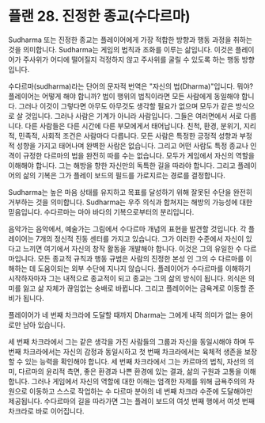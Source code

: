 # 플랜 28. 진정한 종교(수다르마)

Sudharma 또는 진정한 종교는 플레이어에게 가장 적합한 방향과 행동 과정을 취하는 것을 의미합니다. Sudharma는 게임의 법칙과 조화를 이루는 삶입니다. 이것은 플레이어가 주사위가 어디에 떨어질지 걱정하지 않고 주사위를 굴릴 수 있도록 하는 행동 방향입니다.

수다르마(sudharma)라는 단어의 문자적 번역은 "자신의 법(Dharma)"입니다. 뭐야? 플레이어는 어떻게 해야 합니까? 법이 행위의 법칙이라면 모든 사람에게 동일해야 합니다. 그러나 이것이 그렇다면 아무도 아무것도 생각할 필요가 없으며 모두가 같은 방식으로 살 것입니다. 그러나 사람은 기계가 아니라 사람입니다. 그들은 여러면에서 서로 다릅니다. 다른 사람들은 다른 시간에 다른 부모에게서 태어납니다. 친척, 환경, 분위기, 지리적, 민족적, 사회적 조건은 사람마다 다릅니다. 모든 사람은 특정한 긍정적 성향과 부정적 성향을 가지고 태어나며 완벽한 사람은 없습니다. 그리고 어떤 사람도 특정 종교나 인격이 규정한 다르마의 법을 완전히 따를 수는 없습니다. 모두가 게임에서 자신의 역할을 이해해야 합니다. 그는 해방을 향한 자신만의 독특한 길을 따라야 합니다. 그리고 플레이어의 삶의 기복은 그가 플레이 보드의 필드를 가로지르는 경로를 결정합니다.

Sudharma는 높은 마음 상태를 유지하고 목표를 달성하기 위해 잘못된 수단을 완전히 거부하는 것을 의미합니다. Sudharma는 우주 의식과 합쳐지는 해방의 가능성에 대한 믿음입니다. 수다르마는 마야 바다의 기복으로부터의 분리입니다.

음악가는 음악에서, 예술가는 그림에서 수다르마 개념의 표현을 발견할 것입니다. 각 플레이어는 7개의 정신적 진동 센터를 가지고 있습니다. 그가 이러한 수준에서 자신이 있다고 느끼면 여기에서 자신의 창작 활동을 개발해야 합니다. 이것은 그의 유일한 수 다르마입니다. 모든 종교적 규칙과 행동 규범은 사람의 진정한 본성 인 그의 수 다르마를 이해하는 데 도움이되는 외부 수단에 지나지 않습니다. 플레이어가 수다르마를 이해하기 시작하자마자 그는 내적으로 종교적이 되고 종교는 그의 삶의 방식이 됩니다. 의식은 의미를 잃고 삶 자체가 끊임없는 숭배로 바뀝니다. 그리고 플레이어는 금욕계로 이동할 준비가 됩니다.

플레이어가 네 번째 차크라에 도달할 때까지 Dharma는 그에게 내적 의미가 없는 용어로만 남아 있습니다.

세 번째 차크라에서 그는 같은 생각을 가진 사람들의 그룹과 자신을 동일시해야 하며 두 번째 차크라에서는 자신의 감정과 동일시하고 첫 번째 차크라에서는 육체적 생존을 보장할 수 있는 능력을 확인해야 합니다. 세 번째 차크라에서 그는 카르마의 법칙, 자선의 의미, 다르마의 윤리적 측면, 좋은 환경과 나쁜 환경에 있는 결과, 삶의 구원과 고통을 이해합니다. 그러나 게임에서 자신의 역할에 대한 이해는 엄격한 자제를 위해 금욕주의의 차원으로 이동하고 스스로 작업하는 수 다르마 분야의 네 번째 차크라 수준에 도달해야만 제공됩니다. 수다르마의 길을 따라가면 그는 플레이 보드의 여섯 번째 행에서 여섯 번째 차크라로 바로 이어집니다.
